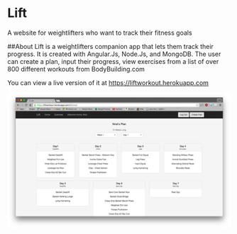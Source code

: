 # Lift
A website for weightlifters who want to track their fitness goals

##About
Lift is a weightlifters companion app that lets them track their progress. It is created with Angular.Js, Node.Js, and MongoDB. The user can create a plan, input their progress, view exercises from a list of over 800 different workouts from BodyBuilding.com 

You can view a live version of it at https://liftworkout.herokuapp.com

![Picture](/server/screenshots/homepage.png)

